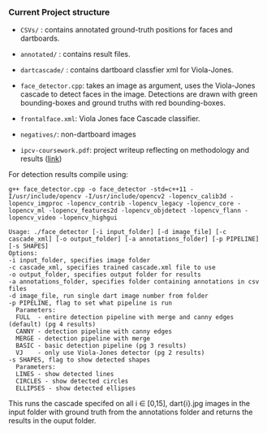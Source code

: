 ### Current Project structure



* `CSVs/` : contains annotated ground-truth positions for faces and dartboards. 

* `annotated/` : contains result files. 

* `dartcascade/` : contains dartboard classfier xml for Viola-Jones. 

* `face_detector.cpp`: takes an image as argument, uses the Viola-Jones cascade to detect faces in the image. Detections are drawn with green bounding-boxes and ground truths with red bounding-boxes.
 
* `frontalface.xml`: Viola Jones face Cascade classifier. 
 
* `negatives/`: non-dartboard images 
 
* `ipcv-coursework.pdf`: project writeup reflecting on methodology and results ([link](ipcv-coursework.pdf))
 
For detection results compile using:

`g++ face_detector.cpp -o face_detector -std=c++11 -I/usr/include/opencv -I/usr/include/opencv2 -lopencv_calib3d -lopencv_imgproc -lopencv_contrib -lopencv_legacy -lopencv_core -lopencv_ml -lopencv_features2d -lopencv_objdetect -lopencv_flann -lopencv_video -lopencv_highgui`

```
Usage: ./face_detector [-i input_folder] [-d image_file] [-c cascade_xml] [-o output_folder] [-a annotations_folder] [-p PIPELINE] [-s SHAPES]
Options:
-i input_folder, specifies image folder
-c cascade_xml, specifies trained cascade.xml file to use
-o output_folder, specifies output folder for results
-a annotations_folder, specifies folder containing annotations in csv files
-d image_file, run single dart image number from folder
-p PIPELINE, flag to set what pipeline is run
  Parameters:
  FULL  - entire detection pipeline with merge and canny edges (default) (pg 4 results)
  CANNY - detection pipeline with canny edges
  MERGE - detection pipeline with merge
  BASIC - basic detection pipeline (pg 3 results)
  VJ    - only use Viola-Jones detector (pg 2 results)
-s SHAPES, flag to show detected shapes
  Parameters:
  LINES - show detected lines
  CIRCLES - show detected circles
  ELLIPSES - show detected ellipses
```


This runs the cascade specifed on all i ∈ [0,15], dart{i}.jpg images in the input folder with ground truth from the annotations folder and returns the results in the ouput folder.
